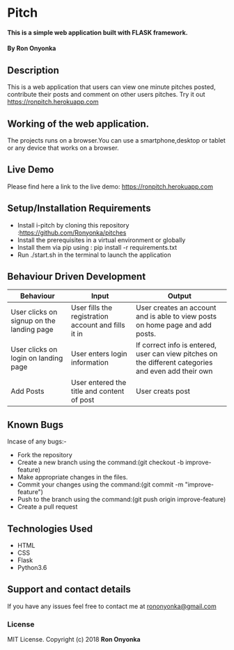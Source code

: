 # Pitch

#### This is a simple web application built with FLASK framework.

#### By **Ron Onyonka**

## Description

 This is a web application that users can view one minute pitches posted, contribute their posts and comment on other users pitches.
 Try it out  <https://ronpitch.herokuapp.com>


## Working of the web application.

The projects runs on a browser.You can use a smartphone,desktop or tablet or any device that works on a browser.

## Live Demo

Please find here a link to the live demo: <https://ronpitch.herokuapp.com>

## Setup/Installation Requirements

* Install i-pitch by cloning this repository :<https://github.com/Ronyonka/pitches>
* Install the prerequisites in a virtual environment or globally
* Install them via pip using : pip install -r requirements.txt
* Run ./start.sh in the terminal to launch the application

## Behaviour Driven Development

| Behaviour                          | Input          | Output      |
| ---------------------------------- | -------------- | ----------- |
| User clicks on signup on the landing page | User fills the registration account and fills it in | User creates an account and is able to view posts on home page and add posts.|
| User clicks on login on landing page | User enters login information | If correct info is entered, user can view pitches on the different categories and even add their own|
| Add Posts | User entered the title and content of post | User creats post| 


## Known Bugs

Incase of any bugs:-

-   Fork the repository
-   Create a new branch using the command:(git checkout -b improve- feature)
-   Make appropriate changes in the files.
-   Commit your changes using the command:(git commit -m "improve- feature")
-   Push to the branch using the command:(git push origin improve-feature)
-   Create a pull request

## Technologies Used

-   HTML
-   CSS
-   Flask
-   Python3.6

## Support and contact details

If you have any issues feel free to contact me at rononyonka@gmail.com

### License

MIT License. Copyright (c) 2018 **Ron Onyonka**